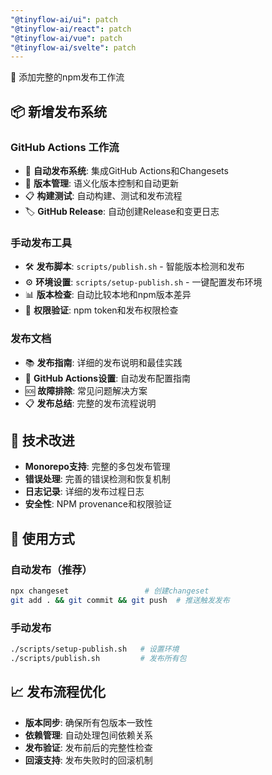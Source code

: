 ```yaml
---
"@tinyflow-ai/ui": patch
"@tinyflow-ai/react": patch
"@tinyflow-ai/vue": patch
"@tinyflow-ai/svelte": patch
---
```


🚀 添加完整的npm发布工作流

## 📦 新增发布系统

### GitHub Actions 工作流
- 🤖 **自动发布系统**: 集成GitHub Actions和Changesets
- 🔄 **版本管理**: 语义化版本控制和自动更新
- 📋 **构建测试**: 自动构建、测试和发布流程
- 🏷️ **GitHub Release**: 自动创建Release和变更日志

### 手动发布工具
- 🛠️ **发布脚本**: `scripts/publish.sh` - 智能版本检测和发布
- ⚙️ **环境设置**: `scripts/setup-publish.sh` - 一键配置发布环境
- 📊 **版本检查**: 自动比较本地和npm版本差异
- 🔐 **权限验证**: npm token和发布权限检查

### 发布文档
- 📚 **发布指南**: 详细的发布说明和最佳实践
- 🔧 **GitHub Actions设置**: 自动发布配置指南
- 🆘 **故障排除**: 常见问题解决方案
- 📋 **发布总结**: 完整的发布流程说明

## 🔧 技术改进

- **Monorepo支持**: 完整的多包发布管理
- **错误处理**: 完善的错误检测和恢复机制
- **日志记录**: 详细的发布过程日志
- **安全性**: NPM provenance和权限验证

## 🎯 使用方式

### 自动发布（推荐）
```bash
npx changeset                 # 创建changeset
git add . && git commit && git push  # 推送触发发布
```

### 手动发布
```bash
./scripts/setup-publish.sh   # 设置环境
./scripts/publish.sh         # 发布所有包
```

## 📈 发布流程优化

- **版本同步**: 确保所有包版本一致性
- **依赖管理**: 自动处理包间依赖关系
- **发布验证**: 发布前后的完整性检查
- **回滚支持**: 发布失败时的回滚机制
